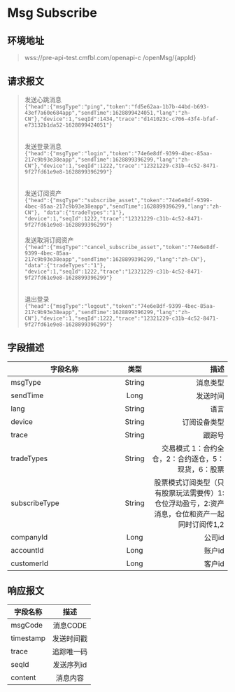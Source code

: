 # Msg Subscribe

## 环境地址&#x20;

> wss://pre-api-test.cmfbl.com/openapi-c /openMsg/{appId}

## 请求报文

> 发送心跳消息\
> `{"head":{"msgType":"ping","token":"fd5e62aa-1b7b-44bd-b693-43ef7a60e684app","sendTime":1628899424051,"lang":"zh-CN"},"device":1,"seqId":1434,"trace":"d141023c-c706-43f4-bfaf-e73132b1da52-1628899424051"}`
>
> \
> 发送登录消息\
> `{"head":{"msgType":"login","token":"74e6e8df-9399-4bec-85aa-217c9b93e38eapp","sendTime":1628899396299,"lang":"zh-CN"},"device":1,"seqId":1222,"trace":"12321229-c31b-4c52-8471-9f27fd61e9e8-1628899396299"}`
>
> \
> 发送订阅资产\
> `{"head":{"msgType":"subscribe_asset","token":"74e6e8df-9399-4bec-85aa-217c9b93e38eapp","sendTime":1628899396299,"lang":"zh-CN"}, "data":{"tradeTypes":"1"}, "device":1,"seqId":1222,"trace":"12321229-c31b-4c52-8471-9f27fd61e9e8-1628899396299"}`\
> \
> 发送取消订阅资产\
> `{"head":{"msgType":"cancel_subscribe_asset","token":"74e6e8df-9399-4bec-85aa-217c9b93e38eapp","sendTime":1628899396299,"lang":"zh-CN"}, "data":{"tradeTypes":"1"}, "device":1,"seqId":1222,"trace":"12321229-c31b-4c52-8471-9f27fd61e9e8-1628899396299"}`
>
> \
> 退出登录\
> `{"head":{"msgType":"logout","token":"74e6e8df-9399-4bec-85aa-217c9b93e38eapp","sendTime":1628899396299,"lang":"zh-CN"},"device":1,"seqId":1222,"trace":"12321229-c31b-4c52-8471-9f27fd61e9e8-1628899396299"}`

## **字段描述**

<table><thead><tr><th width="245">字段名称</th><th align="center">类型</th><th align="right">描述</th></tr></thead><tbody><tr><td>msgType</td><td align="center">String</td><td align="right">消息类型</td></tr><tr><td>sendTime</td><td align="center">Long</td><td align="right">发送时间</td></tr><tr><td>lang</td><td align="center">String</td><td align="right">语言</td></tr><tr><td>device</td><td align="center">String</td><td align="right">订阅设备类型</td></tr><tr><td>trace</td><td align="center">String</td><td align="right">跟踪号</td></tr><tr><td>tradeTypes</td><td align="center">String</td><td align="right">交易模式 1：合约全仓，2：合约逐仓，5：现货，6：股票</td></tr><tr><td>subscribeType</td><td align="center">String</td><td align="right">股票模式订阅类型（只有股票玩法需要传）1:仓位浮动盈亏，2:资产消息，仓位和资产一起同时订阅传1,2</td></tr><tr><td>companyId</td><td align="center">Long</td><td align="right">公司id</td></tr><tr><td>accountId</td><td align="center">Long</td><td align="right">账户id</td></tr><tr><td>customerId</td><td align="center">Long</td><td align="right">客户id</td></tr></tbody></table>



## **响应报文**

| 字段名称      |   描述   |
| --------- | :----: |
| msgCode   | 消息CODE |
| timestamp |  发送时间戳 |
| trace     |  追踪唯一码 |
| seqId     | 发送序列id |
| content   |  消息内容  |

